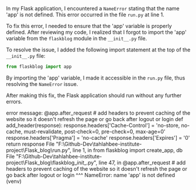 

In my Flask application, I encountered a `NameError` stating that the name 'app' is not defined. This error occurred in the file `run.py` at line 1. 

To fix this error, I needed to ensure that the 'app' variable is properly defined. After reviewing my code, I realized that I forgot to import the 'app' variable from the `flaskblog` module in the `__init__.py` file.

To resolve the issue, I added the following import statement at the top of the `__init__.py` file:

```python
from flaskblog import app
```

By importing the 'app' variable, I made it accessible in the `run.py` file, thus resolving the `NameError` issue.

After making this fix, the Flask application should run without any further errors.

error message:
@app.after_request # add headers to prevent caching of the website so it doesn't refresh the page or go back after logout or login
def add_header(response):
    response.headers['Cache-Control'] = 'no-store, no-cache, must-revalidate, post-check=0, pre-check=0, max-age=0'
    response.headers['Pragma'] = 'no-cache'
    response.headers['Expires'] = '0'
    return response   File "F:\Github-Dev\tahlahbee-institute-project\Flask_blog\run.py", line 1, in <module>
    from flaskblog import create_app, db
  File "F:\Github-Dev\tahlahbee-institute-project\Flask_blog\flaskblog\__init__.py", line 47, in <module>
    @app.after_request # add headers to prevent caching of the website so it doesn't refresh the page or go back after logout or login
     ^^^
NameError: name 'app' is not defined
(venv)